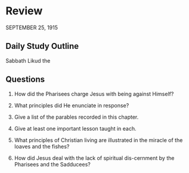 # Review
SEPTEMBER 25, 1915

## Daily Study Outline

Sabbath Likud the

## Questions

1. How did the Pharisees charge Jesus with being against Himself?

2. What principles did He enunciate in response?

1. Give a list of the parables recorded in this chapter.

2. Give at least one important lesson taught in each.

2. What principles of Christian living are illustrated in the miracle of the loaves and the fishes?

1. How did Jesus deal with the lack of spiritual dis-cernment by the Pharisees and the Sadducees?

